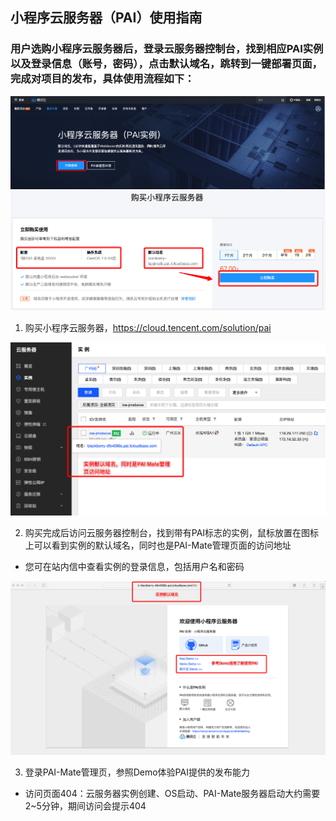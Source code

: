 ## 小程序云服务器（PAI）使用指南

### 用户选购小程序云服务器后，登录云服务器控制台，找到相应PAI实例以及登录信息（账号，密码），点击默认域名，跳转到一键部署页面，完成对项目的发布，具体使用流程如下：

![Image text](https://github.com/TencentCloudBase/pai-instance-document/blob/master/image/guide/1.png)
![Image text](https://github.com/TencentCloudBase/pai-instance-document/blob/master/image/guide/2.png)


1. 购买小程序云服务器，https://cloud.tencent.com/solution/pai


![Image text](https://github.com/TencentCloudBase/pai-instance-document/blob/master/image/guide/3.png)

2. 购买完成后访问云服务器控制台，找到带有PAI标志的实例，鼠标放置在图标上可以看到实例的默认域名，同时也是PAI-Mate管理页面的访问地址
* 您可在站内信中查看实例的登录信息，包括用户名和密码

![Image text](https://github.com/TencentCloudBase/pai-instance-document/blob/master/image/guide/4.png)

3. 登录PAI-Mate管理页，参照Demo体验PAI提供的发布能力
* 访问页面404：云服务器实例创建、OS启动、PAI-Mate服务器启动大约需要2~5分钟，期间访问会提示404



